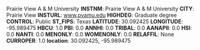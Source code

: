 
Prairie View A & M University
**INSTNM**: Prairie View A & M University 
**CITY**: Prairie View 
**INSTURL**: www.pvamu.edu 
**HIGHDEG**: Graduate degree 
**CONTROL**: Public 
**ST_FIPS**: Texas 
**LATITUDE**: 30.092425 
**LONGITUDE**: -95.989475 
**HBCU**: 1.0 
**PBI**: 0.0 
**ANNHI**: 0.0 
**TRIBAL**: 0.0 
**AANAPII**: 0.0 
**HSI**: 0.0 
**NANTI**: 0.0 
**MENONLY**: 0.0 
**WOMENONLY**: 0.0 
**RELAFFIL**: None 
**CURROPER**: 1.0 
**location**: 30.092425, -95.989475 